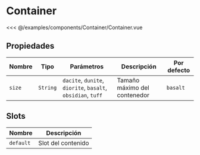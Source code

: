 # Container

<Preview>
  <template slot="demo">
    <components-Container-Container />
  </template>

  <<< @/examples/components/Container/Container.vue
</Preview>

## Propiedades

| Nombre | Tipo     | Parámetros                                                  | Descripción                  | Por defecto |
|--------|----------|-------------------------------------------------------------|------------------------------|-------------|
| `size` | `String` | `dacite`, `dunite`, `diorite`, `basalt`, `obsidian`, `tuff` | Tamaño máximo del contenedor | `basalt`    |

## Slots

| Nombre        | Descripción            |
|---------------|------------------------|
| `default`     | Slot del contenido     |